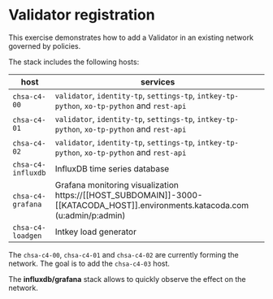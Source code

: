 # Validator registration

This exercise demonstrates how to add a Validator in an existing network governed by policies.

The stack includes the following hosts:

host | services
---- | --------
`chsa-c4-00` | `validator`, `identity-tp`, `settings-tp`, `intkey-tp-python`, `xo-tp-python` and `rest-api`
`chsa-c4-01` | `validator`, `identity-tp`, `settings-tp`, `intkey-tp-python`, `xo-tp-python` and `rest-api`
`chsa-c4-02` | `validator`, `identity-tp`, `settings-tp`, `intkey-tp-python`, `xo-tp-python` and `rest-api`
`chsa-c4-influxdb` | InfluxDB time series database
`chsa-c4-grafana` | Grafana monitoring visualization https://[[HOST_SUBDOMAIN]]-3000-[[KATACODA_HOST]].environments.katacoda.com (u:admin/p:admin)
`chsa-c4-loadgen` | Intkey load generator

The `chsa-c4-00`, `chsa-c4-01` and `chsa-c4-02` are currently forming the network. The goal is to add the `chsa-c4-03` host.

The **influxdb/grafana** stack allows to quickly observe the effect on the network.
